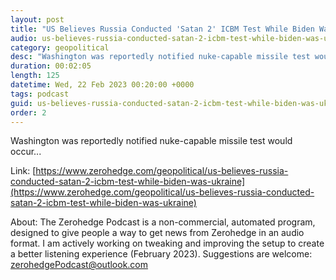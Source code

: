 ```yaml
---
layout: post
title: "US Believes Russia Conducted 'Satan 2' ICBM Test While Biden Was In Ukraine"
audio: us-believes-russia-conducted-satan-2-icbm-test-while-biden-was-ukraine-0
category: geopolitical
desc: "Washington was reportedly notified nuke-capable missile test would occur..."
duration: 00:02:05
length: 125
datetime: Wed, 22 Feb 2023 00:20:00 +0000
tags: podcast
guid: us-believes-russia-conducted-satan-2-icbm-test-while-biden-was-ukraine-0
order: 2
---
```

Washington was reportedly notified nuke-capable missile test would occur...

Link: [https://www.zerohedge.com/geopolitical/us-believes-russia-conducted-satan-2-icbm-test-while-biden-was-ukraine](https://www.zerohedge.com/geopolitical/us-believes-russia-conducted-satan-2-icbm-test-while-biden-was-ukraine)

About: The Zerohedge Podcast is a non-commercial, automated program, designed to give people a way to get news from Zerohedge in an audio format.  I am actively working on tweaking and improving the setup to create a better listening experience (February 2023).  Suggestions are welcome: [zerohedgePodcast@outlook.com](mailto:zerohedgePodcast@outlook.com)
